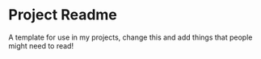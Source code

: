 # Project Readme
A template for use in my projects, change this and add things that people might need to read!
